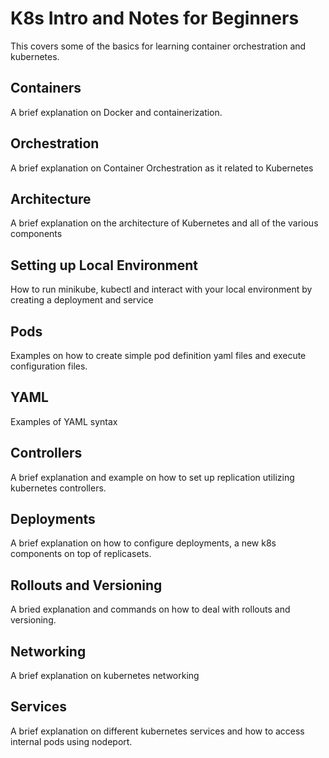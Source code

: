 # K8s Intro and Notes for Beginners

This covers some of the basics for learning container orchestration and kubernetes.

## Containers

A brief explanation on Docker and containerization.

## Orchestration

A brief explanation on Container Orchestration as it related to Kubernetes

## Architecture

A brief explanation on the architecture of Kubernetes and all of the various components

## Setting up Local Environment

How to run minikube, kubectl and interact with your local environment by creating a deployment and service

## Pods

Examples on how to create simple pod definition yaml files and execute configuration files.

## YAML

Examples of YAML syntax

## Controllers

A brief explanation and example on how to set up replication utilizing kubernetes controllers.

## Deployments

A brief explanation on how to configure deployments, a new k8s components on top of replicasets.

## Rollouts and Versioning

A bried explanation and commands on how to deal with rollouts and versioning.

## Networking

A brief explanation on kubernetes networking

## Services

A brief explanation on different kubernetes services and how to access internal pods using nodeport.